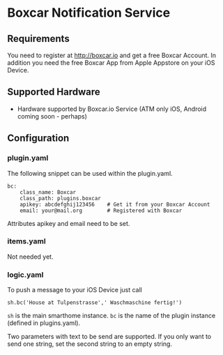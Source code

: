 # Boxcar Notification Service

## Requirements

You need to register at http://boxcar.io and get a free Boxcar Account.
In addition you need the free Boxcar App from Apple Appstore on your iOS Device.

## Supported Hardware

* Hardware supported by Boxcar.io Service (ATM only iOS, Android coming soon - perhaps)

## Configuration

### plugin.yaml

The following snippet can be used within the plugin.yaml.

```
bc:
    class_name: Boxcar
    class_path: plugins.boxcar
    apikey: abcdefghij123456    # Get it from your Boxcar Account
    email: your@mail.org        # Registered with Boxcar
```

Attributes apikey and email need to be set.

### items.yaml

Not needed yet.

### logic.yaml

To push a message to your iOS Device just call

```
sh.bc('House at Tulpenstrasse',' Waschmaschine fertig!')
```

``sh`` is the main smarthome instance.
``bc`` is the name of the plugin instance (defined in plugins.yaml).

Two parameters with text to be send are supported.
If you only want to send one string, set the second string to an empty string.
